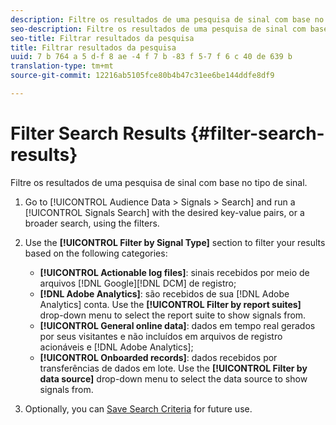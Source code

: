 ```yaml
---
description: Filtre os resultados de uma pesquisa de sinal com base no tipo de sinal.
seo-description: Filtre os resultados de uma pesquisa de sinal com base no tipo de sinal.
seo-title: Filtrar resultados da pesquisa
title: Filtrar resultados da pesquisa
uuid: 7 b 764 a 5 d-f 8 ae -4 f 7 b -83 f 5-7 f 6 c 40 de 639 b
translation-type: tm+mt
source-git-commit: 12216ab5105fce80b4b47c31ee6be144ddfe8df9

---
```



# Filter Search Results {#filter-search-results}

Filtre os resultados de uma pesquisa de sinal com base no tipo de sinal.

1. Go to [!UICONTROL Audience Data > Signals > Search] and run a [!UICONTROL Signals Search] with the desired key-value pairs, or a broader search, using the filters.
1. Use the **[!UICONTROL Filter by Signal Type]** section to filter your results based on the following categories:

   * **[!UICONTROL Actionable log files]**: sinais recebidos por meio de arquivos [!DNL Google][!DNL DCM] de registro;
   * **[!DNL Adobe Analytics]**: são recebidos de sua [!DNL Adobe Analytics] conta. Use the **[!UICONTROL Filter by report suites]** drop-down menu to select the report suite to show signals from.
   * **[!UICONTROL General online data]**: dados em tempo real gerados por seus visitantes e não incluídos em arquivos de registro acionáveis e [!DNL Adobe Analytics];
   * **[!UICONTROL Onboarded records]**: dados recebidos por transferências de dados em lote. Use the **[!UICONTROL Filter by data source]** drop-down menu to select the data source to show signals from.

1. Optionally, you can [Save Search Criteria](../../../features/data-explorer/data-explorer-signals-search/data-explorer-save-search.md) for future use.
